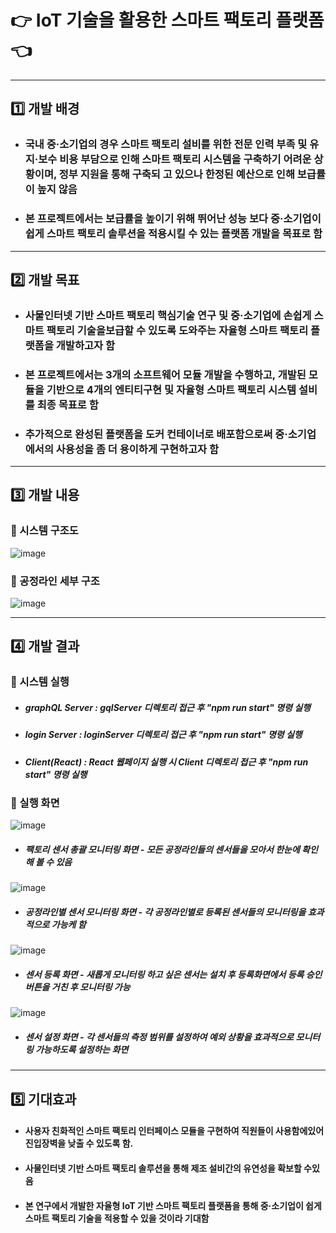 # 👉 IoT 기술을 활용한 스마트 팩토리 플랫폼 👈

---



## 1️⃣ 개발 배경

- ### 국내 중·소기업의 경우 스마트 팩토리 설비를 위한 전문 인력 부족 및 유지·보수 비용 부담으로 인해 스마트 팩토리 시스템을 구축하기 어려운 상황이며, 정부 지원을 통해 구축되 고 있으나 한정된 예산으로 인해 보급률이 높지 않음

- ### 본 프로젝트에서는 보급률을 높이기 위해 뛰어난 성능 보다 중·소기업이 쉽게 스마트 팩토리 솔루션을 적용시킬 수 있는 플랫폼 개발을 목표로 함

---



## 2️⃣ 개발 목표

- ### 사물인터넷 기반 스마트 팩토리 핵심기술 연구 및 중·소기업에 손쉽게 스마트 팩토리 기술을보급할 수 있도록 도와주는 자율형 스마트 팩토리 플랫폼을 개발하고자 함

- ### 본 프로젝트에서는 3개의 소프트웨어 모듈 개발을 수행하고, 개발된 모듈을 기반으로 4개의 엔티티구현 및 자율형 스마트 팩토리 시스템 설비를 최종 목표로 함

- ### 추가적으로 완성된 플랫폼을 도커 컨테이너로 배포함으로써 중·소기업에서의 사용성을 좀 더 용이하게 구현하고자 함

---



## 3️⃣ 개발 내용



###     📍 시스템 구조도

![image](https://user-images.githubusercontent.com/57346455/101447970-97704a00-3969-11eb-9f44-32aa9ff23827.png)



###     📍 공정라인 세부 구조

![image](https://user-images.githubusercontent.com/57346455/101448229-05b50c80-396a-11eb-8d5c-e7903ed08a40.png)



---



## 4️⃣ 개발 결과



###     📍 시스템 실행

- ##### graphQL Server : gqlServer 디렉토리 접근 후 "npm run start" 명령 실행

- ##### login Server : loginServer 디렉토리 접근 후 "npm run start" 명령 실행

- ##### Client(React) : React 웹페이지 실행 시 Client 디렉토리 접근 후 "npm run start" 명령 실행



###     📍 실행 화면

![image](https://user-images.githubusercontent.com/57346455/101448670-c89d4a00-396a-11eb-89b2-a703abe3d93e.png)

- ##### 팩토리 센서 총괄 모니터링 화면 - 모든 공정라인들의 센서들을 모아서 한눈에 확인해 볼 수 있음



![image](https://user-images.githubusercontent.com/57346455/101448747-f1bdda80-396a-11eb-83f9-cf5a1be6f044.png)

- ##### 공정라인별 센서 모니터링 화면 - 각 공정라인별로 등록된 센서들의 모니터링을 효과적으로 가능케 함



![image](https://user-images.githubusercontent.com/57346455/101448899-2c277780-396b-11eb-8368-803befa58446.png)

- ##### 센서 등록 화면 - 새롭게 모니터링 하고 싶은 센서는 설치 후 등록화면에서 등록 승인 버튼을 거친 후 모니터링 가능



![image](https://user-images.githubusercontent.com/57346455/101449045-73156d00-396b-11eb-9fce-6691ccc8b628.png)

- ##### 센서 설정 화면 - 각 센서들의 측정 범위를 설정하여 예외 상황을 효과적으로 모니터링 가능하도록 설정하는 화면

---



## 5️⃣ 기대효과

- #### 사용자 친화적인 스마트 팩토리 인터페이스 모듈을 구현하여 직원들이 사용함에있어 진입장벽을 낮출 수 있도록 함.

- #### 사물인터넷 기반 스마트 팩토리 솔루션을 통해 제조 설비간의 유연성을 확보할 수있음

- #### 본 연구에서 개발한 자율형 IoT 기반 스마트 팩토리 플랫폼을 통해 중·소기업이 쉽게 스마트 팩토리 기술을 적용할 수 있을 것이라 기대함

